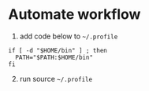 # Automate workflow

1. add code below to ```~/.profile```

```shell
if [ -d "$HOME/bin" ] ; then
  PATH="$PATH:$HOME/bin"
fi
```

2. run source ```~/.profile```




